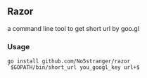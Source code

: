 ## Razor
a command line tool to get short url by goo.gl


### Usage
```
go install github.com/No5stranger/razor
`$GOPATH/bin/short_url you_googl_key url+$
```
